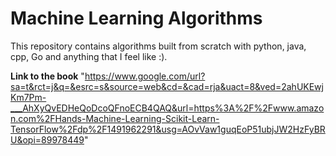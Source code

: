 # Machine Learning Algorithms

This repository contains algorithms built from scratch with python, java, cpp, Go and anything that I feel like :).

**Link to the book**
"https://www.google.com/url?sa=t&rct=j&q=&esrc=s&source=web&cd=&cad=rja&uact=8&ved=2ahUKEwjKm7Pm-___AhXyQvEDHeQoDcoQFnoECB4QAQ&url=https%3A%2F%2Fwww.amazon.com%2FHands-Machine-Learning-Scikit-Learn-TensorFlow%2Fdp%2F1491962291&usg=AOvVaw1guqEoP51ubjJW2HzFyBRU&opi=89978449"
